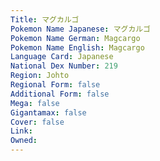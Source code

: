 ```yaml
---
﻿Title: マグカルゴ
Pokemon Name Japanese: マグカルゴ
Pokemon Name German: Magcargo
Pokemon Name English: Magcargo
Language Card: Japanese
National Dex Number: 219
Region: Johto
Regional Form: false
Additional Form: false
Mega: false
Gigantamax: false
Cover: false
Link: 
Owned: 
---
```

